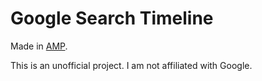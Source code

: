 # Google Search Timeline

Made in [AMP](https://ampproject.org).

This is an unofficial project. I am not affiliated with Google.
